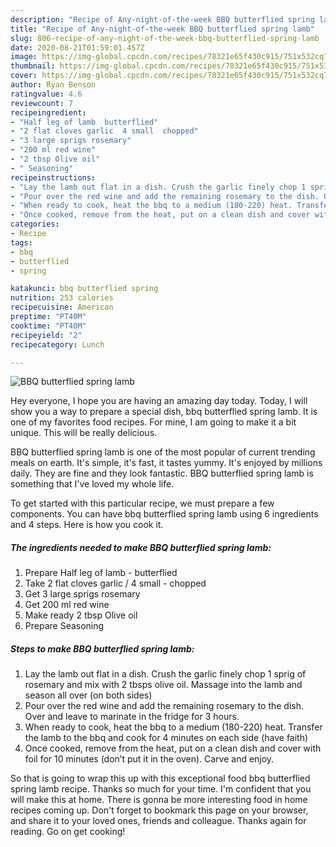 ```yaml
---
description: "Recipe of Any-night-of-the-week BBQ butterflied spring lamb"
title: "Recipe of Any-night-of-the-week BBQ butterflied spring lamb"
slug: 806-recipe-of-any-night-of-the-week-bbq-butterflied-spring-lamb
date: 2020-08-21T01:59:01.457Z
image: https://img-global.cpcdn.com/recipes/78321e65f430c915/751x532cq70/bbq-butterflied-spring-lamb-recipe-main-photo.jpg
thumbnail: https://img-global.cpcdn.com/recipes/78321e65f430c915/751x532cq70/bbq-butterflied-spring-lamb-recipe-main-photo.jpg
cover: https://img-global.cpcdn.com/recipes/78321e65f430c915/751x532cq70/bbq-butterflied-spring-lamb-recipe-main-photo.jpg
author: Ryan Benson
ratingvalue: 4.6
reviewcount: 7
recipeingredient:
- "Half leg of lamb  butterflied"
- "2 flat cloves garlic  4 small  chopped"
- "3 large sprigs rosemary"
- "200 ml red wine"
- "2 tbsp Olive oil"
- " Seasoning"
recipeinstructions:
- "Lay the lamb out flat in a dish. Crush the garlic finely chop 1 sprig of rosemary and mix with 2 tbsps olive oil. Massage into the lamb and season all over (on both sides)"
- "Pour over the red wine and add the remaining rosemary to the dish. Over and leave to marinate in the fridge for 3 hours."
- "When ready to cook, heat the bbq to a medium (180-220) heat. Transfer the lamb to the bbq and cook for 4 minutes on each side (have faith)"
- "Once cooked, remove from the heat, put on a clean dish and cover with foil for 10 minutes (don’t put it in the oven). Carve and enjoy."
categories:
- Recipe
tags:
- bbq
- butterflied
- spring

katakunci: bbq butterflied spring 
nutrition: 253 calories
recipecuisine: American
preptime: "PT40M"
cooktime: "PT40M"
recipeyield: "2"
recipecategory: Lunch

---
```



![BBQ butterflied spring lamb](https://img-global.cpcdn.com/recipes/78321e65f430c915/751x532cq70/bbq-butterflied-spring-lamb-recipe-main-photo.jpg)

Hey everyone, I hope you are having an amazing day today. Today, I will show you a way to prepare a special dish, bbq butterflied spring lamb. It is one of my favorites food recipes. For mine, I am going to make it a bit unique. This will be really delicious.

BBQ butterflied spring lamb is one of the most popular of current trending meals on earth. It's simple, it's fast, it tastes yummy. It's enjoyed by millions daily. They are fine and they look fantastic. BBQ butterflied spring lamb is something that I've loved my whole life.




To get started with this particular recipe, we must prepare a few components. You can have bbq butterflied spring lamb using 6 ingredients and 4 steps. Here is how you cook it.

<!--inarticleads1-->

##### The ingredients needed to make BBQ butterflied spring lamb:

1. Prepare Half leg of lamb - butterflied
1. Take 2 flat cloves garlic / 4 small - chopped
1. Get 3 large sprigs rosemary
1. Get 200 ml red wine
1. Make ready 2 tbsp Olive oil
1. Prepare  Seasoning




<!--inarticleads2-->

##### Steps to make BBQ butterflied spring lamb:

1. Lay the lamb out flat in a dish. Crush the garlic finely chop 1 sprig of rosemary and mix with 2 tbsps olive oil. Massage into the lamb and season all over (on both sides)
1. Pour over the red wine and add the remaining rosemary to the dish. Over and leave to marinate in the fridge for 3 hours.
1. When ready to cook, heat the bbq to a medium (180-220) heat. Transfer the lamb to the bbq and cook for 4 minutes on each side (have faith)
1. Once cooked, remove from the heat, put on a clean dish and cover with foil for 10 minutes (don’t put it in the oven). Carve and enjoy.




So that is going to wrap this up with this exceptional food bbq butterflied spring lamb recipe. Thanks so much for your time. I'm confident that you will make this at home. There is gonna be more interesting food in home recipes coming up. Don't forget to bookmark this page on your browser, and share it to your loved ones, friends and colleague. Thanks again for reading. Go on get cooking!
